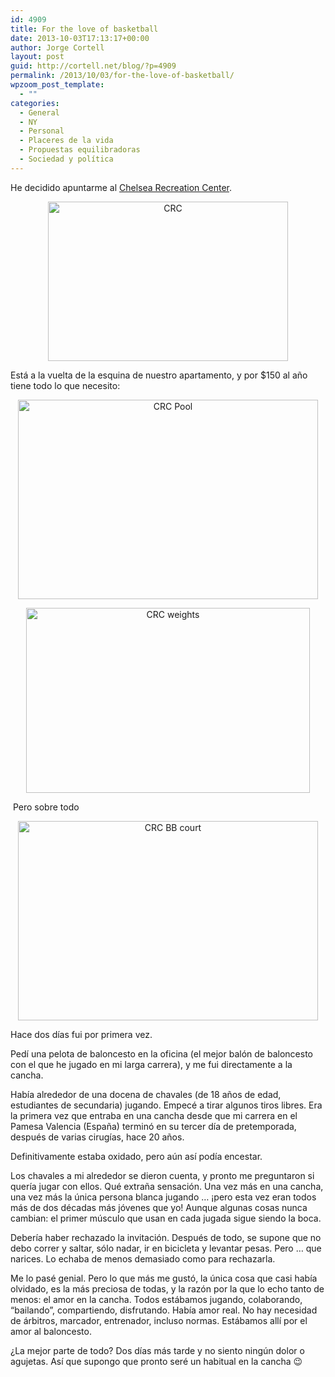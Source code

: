 ```yaml
---
id: 4909
title: For the love of basketball
date: 2013-10-03T17:13:17+00:00
author: Jorge Cortell
layout: post
guid: http://cortell.net/blog/?p=4909
permalink: /2013/10/03/for-the-love-of-basketball/
wpzoom_post_template:
  - ""
categories:
  - General
  - NY
  - Personal
  - Placeres de la vida
  - Propuestas equilibradoras
  - Sociedad y polí­tica
---
```

He decidido apuntarme al <a title="http://www.nycgovparks.org/parks/chelsearecreationcenter" href="http://www.nycgovparks.org/parks/chelsearecreationcenter" target="_blank">Chelsea Recreation Center</a>.

<p style="text-align: center">
  <img class="aligncenter" alt="CRC" src="http://farm6.staticflickr.com/5058/5388801076_c433158707_z.jpg" width="384" height="255" />
</p>

Está a la vuelta de la esquina de nuestro apartamento, y por $150 al año tiene todo lo que necesito:

<p style="text-align: center">
  <img class="aligncenter" alt="CRC Pool" src="http://cdn.archinect.net/images/1200x/r9/r9lzxqwcy2ic7hw3.jpg" width="480" height="319" />
</p>

<p style="text-align: center">
  <img class="aligncenter" alt="CRC weights" src="http://www.wellandgoodnyc.com/wp-content/uploads/2010/01/chelsea-recreation-center.jpg" width="454" height="296" />
</p>

 Pero sobre todo

<p style="text-align: center">
  <img class="aligncenter" alt="CRC BB court" src="http://cdn.archinect.net/images/1200x/mn/mnu4ka81ncau39mf.jpg" width="480" height="319" />
</p>

Hace dos días fui por primera vez.

Pedí una pelota de baloncesto en la oficina (el mejor balón de baloncesto con el que he jugado en mi larga carrera), y me fui directamente a la cancha.

Había alrededor de una docena de chavales (de 18 años de edad, estudiantes de secundaria) jugando. Empecé a tirar algunos tiros libres. Era la primera vez que entraba en una cancha desde que mi carrera en el Pamesa Valencia (España) terminó en su tercer día de pretemporada, después de varias cirugías, hace 20 años.

Definitivamente estaba oxidado, pero aún así podía encestar.

Los chavales a mi alrededor se dieron cuenta, y pronto me preguntaron si quería jugar con ellos. Qué extraña sensación. Una vez más en una cancha, una vez más la única persona blanca jugando &#8230; ¡pero esta vez eran todos más de dos décadas más jóvenes que yo! Aunque algunas cosas nunca cambian: el primer músculo que usan en cada jugada sigue siendo la boca.

Debería haber rechazado la invitación. Después de todo, se supone que no debo correr y saltar, sólo nadar, ir en bicicleta y levantar pesas. Pero &#8230; que narices. Lo echaba de menos demasiado como para rechazarla.

Me lo pasé genial. Pero lo que más me gustó, la única cosa que casi había olvidado, es la más preciosa de todas, y la razón por la que lo echo tanto de menos: el amor en la cancha. Todos estábamos jugando, colaborando, &#8220;bailando&#8221;, compartiendo, disfrutando. Había amor real. No hay necesidad de árbitros, marcador, entrenador, incluso normas. Estábamos allí por el amor al baloncesto.

¿La mejor parte de todo? Dos días más tarde y no siento ningún dolor o agujetas. Así que supongo que pronto seré un habitual en la cancha 😉

 